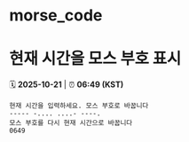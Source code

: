 # morse_code
# 현재 시간을 모스 부호 표시
<!-- MORSE_TIME_START -->
🗓️ **2025-10-21** | ⏰ **06:49 (KST)**

```
현재 시간을 입력하세요. 모스 부호로 바꿉니다
----- -.... ....- ----.
모스 부호를 다시 현재 시간으로 바꿉니다
0649
```
<!-- MORSE_TIME_END -->
